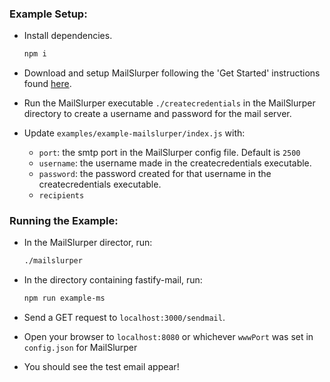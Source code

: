 ### Example Setup:

- Install dependencies.

  ```sh
  npm i
  ```
- Download and setup MailSlurper following the 'Get Started' instructions found [here](https://mailslurper.com/).
- Run the MailSlurper executable `./createcredentials` in the MailSlurper directory to create a username and password for the mail server.
- Update `examples/example-mailslurper/index.js` with:
  - `port`: the smtp port in the MailSlurper config file. Default is `2500`
  - `username`: the username made in the createcredentials executable.
  - `password`: the password created for that username in the createcredentials executable.
  - `recipients`

### Running the Example:
- In the MailSlurper director, run:
  ```sh
  ./mailslurper
  ```
- In the directory containing fastify-mail, run:
  ```sh
  npm run example-ms
  ```

- Send a GET request to `localhost:3000/sendmail`.
- Open your browser to `localhost:8080` or whichever `wwwPort` was set in `config.json` for MailSlurper
- You should see the test email appear!
